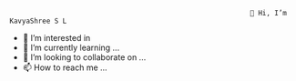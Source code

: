                                                                👋 Hi, I’m KavyaShree S L
                                                               
                                                               
                                                               
                                                     
    

- 👀 I’m interested in 
- 🌱 I’m currently learning ...
- 💞️ I’m looking to collaborate on ...
- 📫 How to reach me ...

<!---
kavyashreesl/kavyashreesl is a ✨ special ✨ repository because its `README.md` (this file) appears on your GitHub profile.
You can click the Preview link to take a look at your changes.
--->
